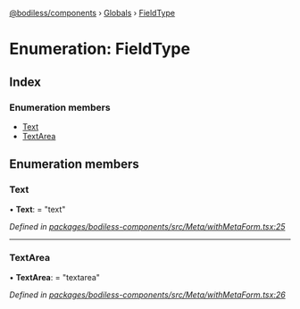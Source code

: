 [@bodiless/components](../README.md) › [Globals](../globals.md) › [FieldType](fieldtype.md)

# Enumeration: FieldType

## Index

### Enumeration members

* [Text](fieldtype.md#text)
* [TextArea](fieldtype.md#textarea)

## Enumeration members

###  Text

• **Text**: = "text"

*Defined in [packages/bodiless-components/src/Meta/withMetaForm.tsx:25](https://github.com/johnsonandjohnson/Bodiless-JS/blob/f5e19a1/packages/bodiless-components/src/Meta/withMetaForm.tsx#L25)*

___

###  TextArea

• **TextArea**: = "textarea"

*Defined in [packages/bodiless-components/src/Meta/withMetaForm.tsx:26](https://github.com/johnsonandjohnson/Bodiless-JS/blob/f5e19a1/packages/bodiless-components/src/Meta/withMetaForm.tsx#L26)*
